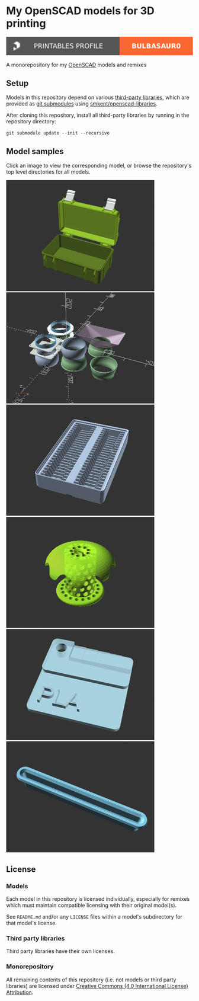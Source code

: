 # My OpenSCAD models for 3D printing

[![bulbasaur0 on Printables][printables-profile-badge]][printables-profile]

A monorepository for my [OpenSCAD][openscad] models and remixes

## Setup

Models in this repository depend on various
[third-party libraries][openscad-libraries], which are provided as
[git submodules][git-submodules] using
[smkent/openscad-libraries][smkent-openscad-libraries].

After cloning this repository, install all third-party libraries by running in
the repository directory:

```console
git submodule update --init --recursive
```

## Model samples

Click an image to view the corresponding model, or browse the repository's top
level directories for all models.

[![Rugged Storage Box](/rugged-box/images/readme/demo-dimensions.gif)](rugged-box/)
[![Segmented Modular Hose](/modular-hose/images/readme/demo.png)](modular-hose/)
[![Gridfinity Material Swatches Holder V2](/gridfinity-bins-material-swatches/images/readme/demo.gif)](gridfinity-bins-material-swatches/)
[![Bathtub Drain Hair Catcher](/bathtub-drain-hair-catcher/images/readme/demo-winged-round.png)](bathtub-drain-hair-catcher/)
[![Material Swatches rebuilt in OpenSCAD (remix)](/material-swatches/images/readme/demo.gif)](material-swatches/)
[![3D Printer Enclosure Filament Grommet](/filament-grommet/images/readme/top.png)](filament-grommet/)

## License

### Models

Each model in this repository is licensed individually, especially for remixes
which must maintain compatible licensing with their original model(s).

See `README.md` and/or any `LICENSE` files within a model's subdirectory for
that model's license.

### Third party libraries

Third party libraries have their own licenses.

### Monorepository

All remaining contents of this repository (i.e. not models or third party
libraries) are licensed under [Creative Commons (4.0 International License)
Attribution][license-cc-by-4.0].


[git-submodules]: https://git-scm.com/book/en/v2/Git-Tools-Submodules
[license-cc-by-4.0]: http://creativecommons.org/licenses/by/4.0/
[openscad-libraries]: https://en.wikibooks.org/wiki/OpenSCAD_User_Manual/Libraries
[openscad]: https://openscad.org
[printables-profile-badge]: /_static/printables-profile-badge.svg
[printables-profile]: https://www.printables.com/@bulbasaur0_1139994/models
[smkent-openscad-libraries]: https://github.com/smkent/openscad-libraries
